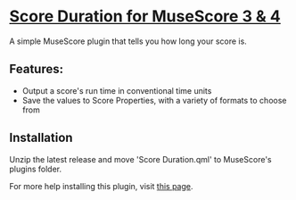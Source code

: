 # [Score Duration for MuseScore 3 & 4](https://musescore.org/en/project/score-duration)
A simple MuseScore plugin that tells you how long your score is.

## Features:
 - Output a score's run time in conventional time units
 - Save the values to Score Properties, with a variety of formats to choose from

## Installation
Unzip the latest release and move 'Score Duration.qml' to MuseScore's plugins folder.

For more help installing this plugin, visit [this page](https://musescore.org/en/handbook/3/plugins#installation).
